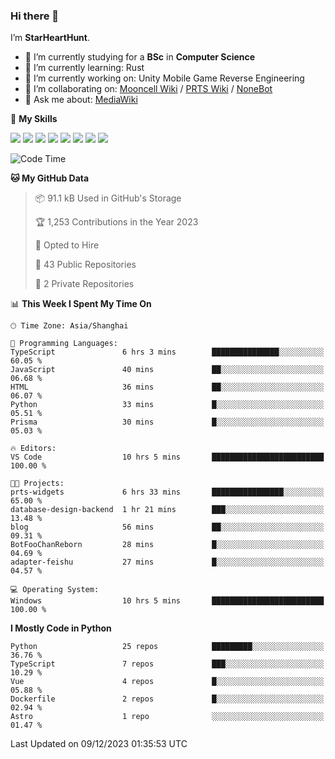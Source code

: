 ### Hi there 👋

I’m **StarHeartHunt**.

- 🏫 I’m currently studying for a **BSc** in **Computer Science**
- 🌱 I’m currently learning: Rust
- 🔭 I’m currently working on: Unity Mobile Game Reverse Engineering
- 👯 I’m collaborating on: [Mooncell Wiki](https://fgo.wiki/) / [PRTS Wiki](http://prts.wiki/) / [NoneBot](https://github.com/nonebot)
- 💬 Ask me about: [MediaWiki](https://www.mediawiki.org)

🌟 **My Skills**

![](https://img.shields.io/badge/-Python-3e74a2?style=flat-square&logo=Python&logoColor=fff)
![](https://img.shields.io/badge/-Node.js-339933?style=flat-square&logo=node.js&logoColor=fff)
![](https://img.shields.io/badge/-Vue-4fc08d?style=flat-square&logo=vue.js&logoColor=fff)
![](https://img.shields.io/badge/-React-2d98ce?style=flat-square&logo=React&logoColor=fff)
![](https://img.shields.io/badge/-TypeScript-3178C6?style=flat-square&logo=TypeScript&logoColor=fff)
![](https://img.shields.io/badge/-Docker-2496ED?style=flat-square&logo=Docker&logoColor=fff)
![](https://img.shields.io/badge/-Linux-000000?style=flat-square&logo=Linux&logoColor=fff)
![](https://img.shields.io/badge/-Dotnet-512bd4?style=flat-square&logo=.net&logoColor=fff)

<!--START_SECTION:waka-->
![Code Time](http://img.shields.io/badge/Code%20Time-788%20hrs%2043%20mins-blue)

**🐱 My GitHub Data** 

> 📦 91.1 kB Used in GitHub's Storage 
 > 
> 🏆 1,253 Contributions in the Year 2023
 > 
> 💼 Opted to Hire
 > 
> 📜 43 Public Repositories 
 > 
> 🔑 2 Private Repositories 
 > 
📊 **This Week I Spent My Time On** 

```text
🕑︎ Time Zone: Asia/Shanghai

💬 Programming Languages: 
TypeScript               6 hrs 3 mins        ███████████████░░░░░░░░░░   60.05 % 
JavaScript               40 mins             ██░░░░░░░░░░░░░░░░░░░░░░░   06.68 % 
HTML                     36 mins             ██░░░░░░░░░░░░░░░░░░░░░░░   06.07 % 
Python                   33 mins             █░░░░░░░░░░░░░░░░░░░░░░░░   05.51 % 
Prisma                   30 mins             █░░░░░░░░░░░░░░░░░░░░░░░░   05.03 % 

🔥 Editors: 
VS Code                  10 hrs 5 mins       █████████████████████████   100.00 % 

🐱‍💻 Projects: 
prts-widgets             6 hrs 33 mins       ████████████████░░░░░░░░░   65.00 % 
database-design-backend  1 hr 21 mins        ███░░░░░░░░░░░░░░░░░░░░░░   13.48 % 
blog                     56 mins             ██░░░░░░░░░░░░░░░░░░░░░░░   09.31 % 
BotFooChanReborn         28 mins             █░░░░░░░░░░░░░░░░░░░░░░░░   04.69 % 
adapter-feishu           27 mins             █░░░░░░░░░░░░░░░░░░░░░░░░   04.57 % 

💻 Operating System: 
Windows                  10 hrs 5 mins       █████████████████████████   100.00 % 
```

**I Mostly Code in Python** 

```text
Python                   25 repos            █████████░░░░░░░░░░░░░░░░   36.76 % 
TypeScript               7 repos             ███░░░░░░░░░░░░░░░░░░░░░░   10.29 % 
Vue                      4 repos             █░░░░░░░░░░░░░░░░░░░░░░░░   05.88 % 
Dockerfile               2 repos             █░░░░░░░░░░░░░░░░░░░░░░░░   02.94 % 
Astro                    1 repo              ░░░░░░░░░░░░░░░░░░░░░░░░░   01.47 % 
```




 Last Updated on 09/12/2023 01:35:53 UTC
<!--END_SECTION:waka-->
